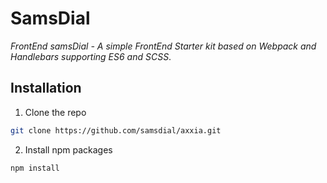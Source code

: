 # SamsDial

*FrontEnd samsDial - A simple  FrontEnd Starter kit based on Webpack and Handlebars supporting ES6 and SCSS*.

## Installation
1. Clone the repo
```bash
git clone https://github.com/samsdial/axxia.git
```

2. Install npm packages
```bash
npm install
```
